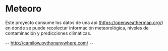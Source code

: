 # Meteoro
Este proyecto consume los datos de una api (https://openweathermap.org/) en donde se puede recolectar información meteorológica, niveles de contaminación y predicciones climáticas.

-- http://camilow.pythonanywhere.com/ --

